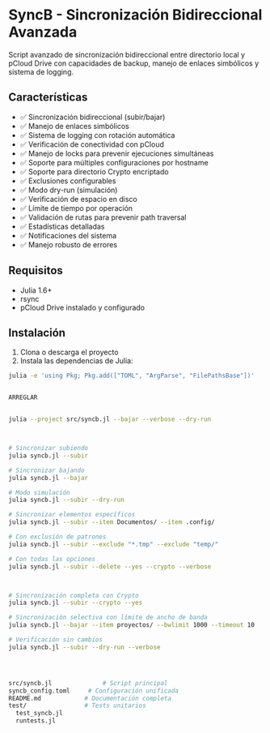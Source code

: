 # SyncB - Sincronización Bidireccional Avanzada

Script avanzado de sincronización bidireccional entre directorio local y pCloud Drive con capacidades de backup, manejo de enlaces simbólicos y sistema de logging.

## Características

- ✅ Sincronización bidireccional (subir/bajar)
- ✅ Manejo de enlaces simbólicos
- ✅ Sistema de logging con rotación automática
- ✅ Verificación de conectividad con pCloud
- ✅ Manejo de locks para prevenir ejecuciones simultáneas
- ✅ Soporte para múltiples configuraciones por hostname
- ✅ Soporte para directorio Crypto encriptado
- ✅ Exclusiones configurables
- ✅ Modo dry-run (simulación)
- ✅ Verificación de espacio en disco
- ✅ Límite de tiempo por operación
- ✅ Validación de rutas para prevenir path traversal
- ✅ Estadísticas detalladas
- ✅ Notificaciones del sistema
- ✅ Manejo robusto de errores

## Requisitos

- Julia 1.6+
- rsync
- pCloud Drive instalado y configurado

## Instalación

1. Clona o descarga el proyecto
2. Instala las dependencias de Julia:
```bash
julia -e 'using Pkg; Pkg.add(["TOML", "ArgParse", "FilePathsBase"])'


ARREGLAR 


julia --project src/syncb.jl --bajar --verbose --dry-run



# Sincronizar subiendo
julia syncb.jl --subir

# Sincronizar bajando
julia syncb.jl --bajar

# Modo simulación
julia syncb.jl --subir --dry-run

# Sincronizar elementos específicos
julia syncb.jl --subir --item Documentos/ --item .config/

# Con exclusión de patrones
julia syncb.jl --subir --exclude "*.tmp" --exclude "temp/"

# Con todas las opciones
julia syncb.jl --subir --delete --yes --crypto --verbose



# Sincronización completa con Crypto
julia syncb.jl --subir --crypto --yes

# Sincronización selectiva con límite de ancho de banda
julia syncb.jl --bajar --item proyectos/ --bwlimit 1000 --timeout 10

# Verificación sin cambios
julia syncb.jl --subir --dry-run --verbose




src/syncb.jl              # Script principal
syncb_config.toml     # Configuración unificada
README.md            # Documentación completa
test/                # Tests unitarios
  test_syncb.jl
  runtests.jl
